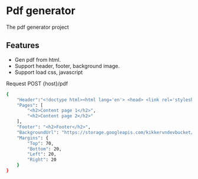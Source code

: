 # Pdf generator

The pdf generator project

## Features

- Gen pdf from html.
- Support header, footer, background image.
- Support load css, javascript

Request POST {host}/pdf
```sh
{
    "Header":"<!doctype html><html lang='en'> <head> <link rel='stylesheet' href='https://stackpath.bootstrapcdn.com/bootstrap/4.3.1/css/bootstrap.min.css' integrity='sha384-ggOyR0iXCbMQv3Xipma34MD+dH/1fQ784/j6cY/iJTQUOhcWr7x9JvoRxT2MZw1T' crossorigin='anonymous'> </head> <body> <h1 class='text-primary'>Header</h1> </body></html>",
    "Pages": [
        "<h2>Content page 1</h2>",
        "<h2>Content page 2</h2>"
    ],
    "Footer": "<h2>Footer</h2>",    
    "BackgroundUrl": "https://storage.googleapis.com/kikkervndevbucket/pdf2image/59e525ff-2bef-4c87-9b5f-a2a904fc9123/1081445c-e0fe-467c-8a95-427a3db878c5.png",
    "Margins": {
        "Top": 70,
        "Bottom": 20,
        "Left": 20,
        "Right": 20
    }
}
```

